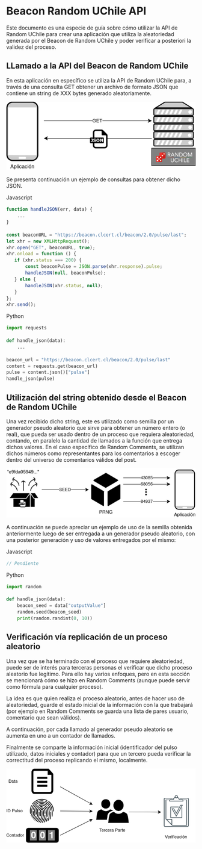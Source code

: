 # Beacon Random UChile API

Este documento es una especie de guía sobre cómo utilizar la API de Random UChile para crear una aplicación que utiliza 
la aleatoriedad generada por el Beacon de Random UChile y poder verificar a posteriori la validez del proceso.


## LLamado a la API del Beacon de Random UChile

En esta aplicación en específico se utiliza la API de Random UChile para, a través de una consulta GET obtener un 
archivo de formato JSON que contiene un string de XXX bytes generado aleatoriamente. 

<p align="center">
    <img alt="API Random Uchile" src="img/api-call.png"/>
</p>

Se presenta continuación un ejemplo de consultas para obtener dicho JSON.

Javascript
```javascript
function handleJSON(err, data) {
    ...
}

const beaconURL = "https://beacon.clcert.cl/beacon/2.0/pulse/last";
let xhr = new XMLHttpRequest();
xhr.open("GET", beaconURL, true);
xhr.onload = function () {
   if (xhr.status === 200) {
       const beaconPulse = JSON.parse(xhr.response).pulse;
       handleJSON(null, beaconPulse);
   } else {
       handleJSON(xhr.status, null);
   }
};
xhr.send();
```

Python
```python
import requests

def handle_json(data):
    ...

beacon_url = "https://beacon.clcert.cl/beacon/2.0/pulse/last"
content = requests.get(beacon_url)
pulse = content.json()["pulse"]
handle_json(pulse)
```

## Utilización del string obtenido desde el Beacon de Random UChile

Una vez recibido dicho string, este es utilizado como semilla por un generador pseudo aleatorio que sirve para obtener 
un número entero (o real), que pueda ser usado dentro de un proceso que requiera aleatoriedad, contando, en paralelo la 
cantidad de llamados a la función que entrega dichos valores. En el caso específico de Random Comments, se utilizan
dichos números como representantes para los comentarios a escoger dentro del universo de comentarios válidos del post.

<p align="center">
    <img alt="Pseudo Random Number Generator" src="img/prng.png"/>
</p>

A continuación se puede apreciar un ejemplo de uso de la semilla obtenida anteriormente luego de ser entregada a un generador pseudo 
aleatorio, con una posterior generación y uso de valores entregados por el mismo:

Javascript
```javascript
// Pendiente
```

Python
```python
import random

def handle_json(data):
    beacon_seed = data["outputValue"]
    random.seed(beacon_seed)
    print(random.randint(0, 10))
```


## Verificación vía replicación de un proceso aleatorio

Una vez que se ha terminado con el proceso que requiere aleatoriedad, puede ser de interés para terceras personas el 
verificar que dicho proceso aleatorio fue legítimo. Para ello hay varios enfoques, pero en esta sección se mencionará
cómo se hizo en Random Comments (aunque puede servir como fórmula para cualquier proceso). 

La idea es que quien realiza el proceso aleatorio, antes de hacer uso de aleatoriedad, guarde el estado inicial de la
información con la que trabajará (por ejemplo en Random Comments se guarda una lista de pares usuario, comentario que 
sean válidos). 

A continuación, por cada llamado al generador pseudo aleatorio se aumenta en uno a un contador de
llamados. 

Finalmente se comparte la información inicial (identificador del pulso utilizado, datos iniciales y contador) para que
un tercero pueda verificar la correctitud del proceso replicando el mismo, localmente.

<p align="center">
    <img alt="Verificación API Random Uchile" src="img/verification.png"/>
</p>

<!-- TODO: Agregar código ejemplo --> 


<!-- TODO: Agregar Diagrama general -->